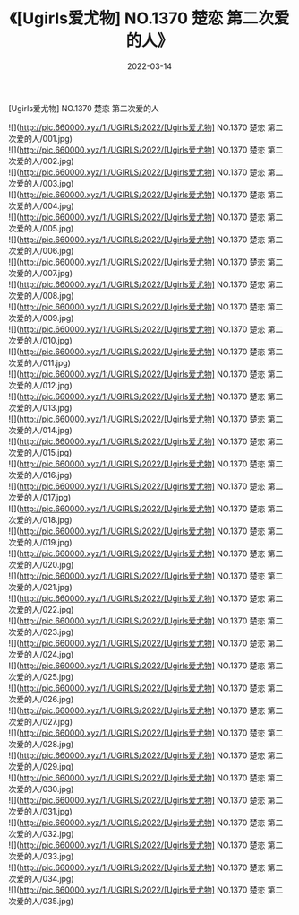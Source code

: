 ﻿---
layout: post
title:  《[Ugirls爱尤物] NO.1370 楚恋 第二次爱的人》
date:   2022-03-14
img: http://pic.660000.xyz/1:/UGIRLS/2022/[Ugirls爱尤物] NO.1370 楚恋 第二次爱的人/000.jpg
categories: [美女, 清纯, 唯美]
---

[Ugirls爱尤物] NO.1370 楚恋 第二次爱的人

 ![](http://pic.660000.xyz/1:/UGIRLS/2022/[Ugirls爱尤物] NO.1370 楚恋 第二次爱的人/001.jpg) <br>![](http://pic.660000.xyz/1:/UGIRLS/2022/[Ugirls爱尤物] NO.1370 楚恋 第二次爱的人/002.jpg) <br>![](http://pic.660000.xyz/1:/UGIRLS/2022/[Ugirls爱尤物] NO.1370 楚恋 第二次爱的人/003.jpg) <br>![](http://pic.660000.xyz/1:/UGIRLS/2022/[Ugirls爱尤物] NO.1370 楚恋 第二次爱的人/004.jpg) <br>![](http://pic.660000.xyz/1:/UGIRLS/2022/[Ugirls爱尤物] NO.1370 楚恋 第二次爱的人/005.jpg) <br>![](http://pic.660000.xyz/1:/UGIRLS/2022/[Ugirls爱尤物] NO.1370 楚恋 第二次爱的人/006.jpg) <br>![](http://pic.660000.xyz/1:/UGIRLS/2022/[Ugirls爱尤物] NO.1370 楚恋 第二次爱的人/007.jpg) <br>![](http://pic.660000.xyz/1:/UGIRLS/2022/[Ugirls爱尤物] NO.1370 楚恋 第二次爱的人/008.jpg) <br>![](http://pic.660000.xyz/1:/UGIRLS/2022/[Ugirls爱尤物] NO.1370 楚恋 第二次爱的人/009.jpg) <br>![](http://pic.660000.xyz/1:/UGIRLS/2022/[Ugirls爱尤物] NO.1370 楚恋 第二次爱的人/010.jpg) <br>![](http://pic.660000.xyz/1:/UGIRLS/2022/[Ugirls爱尤物] NO.1370 楚恋 第二次爱的人/011.jpg) <br>![](http://pic.660000.xyz/1:/UGIRLS/2022/[Ugirls爱尤物] NO.1370 楚恋 第二次爱的人/012.jpg) <br>![](http://pic.660000.xyz/1:/UGIRLS/2022/[Ugirls爱尤物] NO.1370 楚恋 第二次爱的人/013.jpg) <br>![](http://pic.660000.xyz/1:/UGIRLS/2022/[Ugirls爱尤物] NO.1370 楚恋 第二次爱的人/014.jpg) <br>![](http://pic.660000.xyz/1:/UGIRLS/2022/[Ugirls爱尤物] NO.1370 楚恋 第二次爱的人/015.jpg) <br>![](http://pic.660000.xyz/1:/UGIRLS/2022/[Ugirls爱尤物] NO.1370 楚恋 第二次爱的人/016.jpg) <br>![](http://pic.660000.xyz/1:/UGIRLS/2022/[Ugirls爱尤物] NO.1370 楚恋 第二次爱的人/017.jpg) <br>![](http://pic.660000.xyz/1:/UGIRLS/2022/[Ugirls爱尤物] NO.1370 楚恋 第二次爱的人/018.jpg) <br>![](http://pic.660000.xyz/1:/UGIRLS/2022/[Ugirls爱尤物] NO.1370 楚恋 第二次爱的人/019.jpg) <br>![](http://pic.660000.xyz/1:/UGIRLS/2022/[Ugirls爱尤物] NO.1370 楚恋 第二次爱的人/020.jpg) <br>![](http://pic.660000.xyz/1:/UGIRLS/2022/[Ugirls爱尤物] NO.1370 楚恋 第二次爱的人/021.jpg) <br>![](http://pic.660000.xyz/1:/UGIRLS/2022/[Ugirls爱尤物] NO.1370 楚恋 第二次爱的人/022.jpg) <br>![](http://pic.660000.xyz/1:/UGIRLS/2022/[Ugirls爱尤物] NO.1370 楚恋 第二次爱的人/023.jpg) <br>![](http://pic.660000.xyz/1:/UGIRLS/2022/[Ugirls爱尤物] NO.1370 楚恋 第二次爱的人/024.jpg) <br>![](http://pic.660000.xyz/1:/UGIRLS/2022/[Ugirls爱尤物] NO.1370 楚恋 第二次爱的人/025.jpg) <br>![](http://pic.660000.xyz/1:/UGIRLS/2022/[Ugirls爱尤物] NO.1370 楚恋 第二次爱的人/026.jpg) <br>![](http://pic.660000.xyz/1:/UGIRLS/2022/[Ugirls爱尤物] NO.1370 楚恋 第二次爱的人/027.jpg) <br>![](http://pic.660000.xyz/1:/UGIRLS/2022/[Ugirls爱尤物] NO.1370 楚恋 第二次爱的人/028.jpg) <br>![](http://pic.660000.xyz/1:/UGIRLS/2022/[Ugirls爱尤物] NO.1370 楚恋 第二次爱的人/029.jpg) <br>![](http://pic.660000.xyz/1:/UGIRLS/2022/[Ugirls爱尤物] NO.1370 楚恋 第二次爱的人/030.jpg) <br>![](http://pic.660000.xyz/1:/UGIRLS/2022/[Ugirls爱尤物] NO.1370 楚恋 第二次爱的人/031.jpg) <br>![](http://pic.660000.xyz/1:/UGIRLS/2022/[Ugirls爱尤物] NO.1370 楚恋 第二次爱的人/032.jpg) <br>![](http://pic.660000.xyz/1:/UGIRLS/2022/[Ugirls爱尤物] NO.1370 楚恋 第二次爱的人/033.jpg) <br>![](http://pic.660000.xyz/1:/UGIRLS/2022/[Ugirls爱尤物] NO.1370 楚恋 第二次爱的人/034.jpg) <br>![](http://pic.660000.xyz/1:/UGIRLS/2022/[Ugirls爱尤物] NO.1370 楚恋 第二次爱的人/035.jpg) <br>